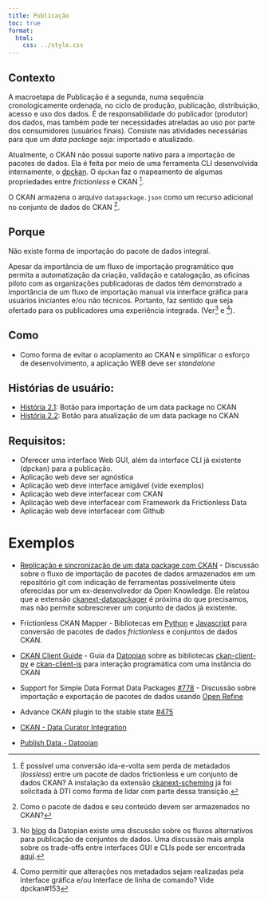 ```yaml
---
title: Publicação
toc: true
format:
  html:
    css: ../style.css
---
```


## Contexto

A macroetapa de Publicação é a segunda, numa sequência cronologicamente ordenada, no ciclo de produção, publicação, distribuição, acesso e uso dos dados.
É de responsabilidade do publicador (produtor) dos dados, mas também pode ter necessidades atreladas ao uso por parte dos consumidores (usuários finais).
Consiste nas atividades necessárias para que um _data package_ seja: importado e atualizado.

Atualmente, o CKAN não possui suporte nativo para a importação de pacotes de dados. Ela é feita por meio de uma ferramenta CLI desenvolvida internamente, o [dpckan](https://github.com/transparencia-mg/dpckan). O `dpckan` faz o mapeamento de algumas propriedades entre _frictionless_ e CKAN [^1].

O CKAN armazena o arquivo `datapackage.json` como um recurso adicional no conjunto de dados do CKAN [^2].

## Porque

Não existe forma de importação do pacote de dados integral.

Apesar da importância de um fluxo de importação programático que permita a automatização da criação, validação e catalogação, as oficinas piloto com as organizações publicadoras de dados têm demonstrado a importância de um fluxo de importação manual via interface gráfica para usuários iniciantes e/ou não técnicos. Portanto, faz sentido que seja ofertado para os publicadores uma experiência integrada. (Ver[^3] e [^4]).

## Como

- Como forma de evitar o acoplamento ao CKAN e simplificar o esforço de desenvolvimento, a aplicação WEB deve ser _standalone_

## Histórias de usuário:

-  [História 2.1](https://github.com/transparencia-mg/viz-metadados-frictionless/issues/19): Botão para importação de um data package no CKAN
-  [História 2.2](https://github.com/transparencia-mg/viz-metadados-frictionless/issues/25): Botão para atualização de um data package no CKAN

## Requisitos:

- Oferecer uma interface Web GUI, além da interface CLI já existente (dpckan) para a publicação.
- Aplicação web deve ser agnóstica
- Aplicação web deve interface amigável (vide exemplos)
- Aplicação web deve interfacear com CKAN
- Aplicação web deve interfacear com Framework da Frictionless Data 
- Aplicação web deve interfacear com Github

# Exemplos

- [Replicação e sincronização de um data package com CKAN](https://discuss.okfn.org/t/replicacao-e-sincronizacao-de-um-data-package-com-ckan/9830) - Discussão sobre o fluxo de importação de pacotes de dados armazenados em um repositório git com indicação de ferramentas possivelmente úteis oferecidas por um ex-desenvolvedor da Open Knowledge. Ele relatou que a extensão [ckanext-datapackager](https://github.com/frictionlessdata/ckanext-datapackager) é próxima do que precisamos, mas não permite sobrescrever um conjunto de dados já existente.

- Frictionless CKAN Mapper - Bibliotecas em [Python](https://github.com/frictionlessdata/frictionless-ckan-mapper) e [Javascript](https://github.com/datopian/frictionless-ckan-mapper-js) para conversão de pacotes de dados _frictionless_ e conjuntos de dados CKAN. 

- [CKAN Client Guide](https://tech.datopian.com/ckan-client-guide/) - Guia da [Datopian](https://www.datopian.com/) sobre as bibliotecas [ckan-client-py](https://github.com/datopian/ckan-client-py) e [ckan-client-js](https://github.com/datopian/ckan-client-js) para interação programática com uma instância do CKAN

- Support for Simple Data Format Data Packages [#778](https://github.com/OpenRefine/OpenRefine/issues/778) - Discussão sobre importação e exportação de pacotes de dados usando [Open Refine](https://openrefine.org/)

- Advance CKAN plugin to the stable state [#475](https://github.com/frictionlessdata/frictionless-py/issues/475)

- [CKAN - Data Curator Integration](https://github.com/ODIQueensland/ckan-data-curator-integration)

- [Publish Data - Datopian](https://github.com/datopian/tech.datopian.com/tree/master/publish)

[^1]: É possível uma conversão ida-e-volta sem perda de metadados (_lossless_) entre um pacote de dados frictionless e um conjunto de dados CKAN? A instalação da extensão [ckanext-scheming](https://github.com/ckan/ckanext-scheming) já foi solicitada à DTI como forma de lidar com parte dessa transição.
[^2]: Como o pacote de dados e seu conteúdo devem ser armazenados no CKAN?
[^3]: No [blog](https://tech.datopian.com/publish/#introduction) da Datopian existe uma discussão sobre os fluxos alternativos para publicação de conjuntos de dados. Uma discussão mais ampla sobre os trade-offs entre interfaces GUI e CLIs pode ser encontrada [aqui](http://www.catb.org/esr/writings/taoup/html/ch11s04.html).
[^4]: Como permitir que alterações nos metadados sejam realizadas pela interface gráfica e/ou interface de linha de comando? Vide dpckan#153
